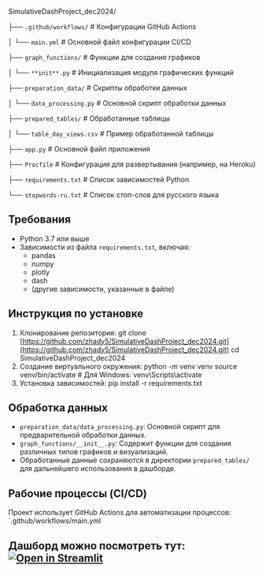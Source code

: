 SimulativeDashProject_dec2024/

├── `.github/workflows/`      # Конфигурации GitHub Actions

│   └── `main.yml`            # Основной файл конфигурации CI/CD

├── `graph_functions/`        # Функции для создания графиков

│   └── `**init**.py`         # Инициализация модуля графических функций

├── `preparation_data/`       # Скрипты обработки данных

│   └── `data_processing.py`  # Основной скрипт обработки данных

├── `prepared_tables/`        # Обработанные таблицы

│   └── `table_day_views.csv` # Пример обработанной таблицы

├── `app.py`                  # Основной файл приложения

├── `Procfile`                # Конфигурация для развертывания (например, на Heroku)

├── `requirements.txt`        # Список зависимостей Python

└── `stopwords-ru.txt`        # Список стоп-слов для русского языка


## Требования

- Python 3.7 или выше
- Зависимости из файла `requirements.txt`, включая:
  - pandas
  - numpy
  - plotly
  - dash
  - (другие зависимости, указанные в файле)

## Инструкция по установке

1. Клонирование репозитория:
  git clone [https://github.com/zhady5/SimulativeDashProject_dec2024.git](https://github.com/zhady5/SimulativeDashProject_dec2024.git)
  cd SimulativeDashProject_dec2024
2. Создание виртуального окружения:
  python -m venv venv
  source venv/bin/activate  # Для Windows: venv\Scripts\activate
3. Установка зависимостей:
  pip install -r requirements.txt

## Обработка данных

- `preparation_data/data_processing.py`: Основной скрипт для предварительной обработки данных.
- `graph_functions/__init__.py`: Содержит функции для создания различных типов графиков и визуализаций.
- Обработанные данные сохраняются в директории `prepared_tables/` для дальнейшего использования в дашборде.

## Рабочие процессы (CI/CD)

Проект использует GitHub Actions для автоматизации процессов: `.github/workflows/main.yml

## Дашборд можно посмотреть тут: [![Open in Streamlit](https://static.streamlit.io/badges/streamlit_badge_black_white.svg)](https://simulativedashprojectdec2024.streamlit.app/)  
